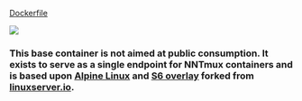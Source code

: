 [nntmuxurl]: https://github.com/NNTmux/newznab-tmux

[Dockerfile](https://github.com/NNTmux/docker-baseimage-alpine/blob/master/Dockerfile)

[![](https://images.microbadger.com/badges/image/nntmux/alpine.svg)](https://microbadger.com/images/nntmux/alpine "Get your own image badge on microbadger.com")

### This base container is not aimed at public consumption. It exists to serve as a single endpoint for NNTmux containers and is based upon [Alpine Linux](https://hub.docker.com/_/alpine/) and [S6 overlay](https://github.com/just-containers/s6-overlay) forked from [linuxserver.io](https://github.com/linuxserver/docker-baseimage-alpine).
